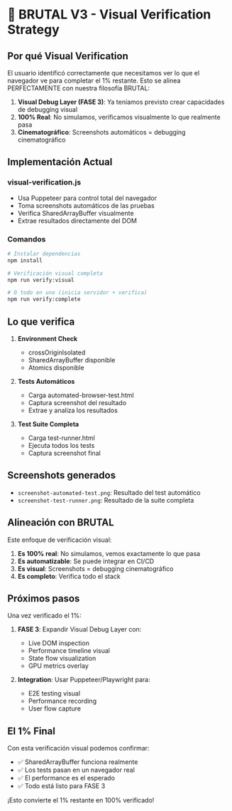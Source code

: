 # 🎯 BRUTAL V3 - Visual Verification Strategy

## Por qué Visual Verification

El usuario identificó correctamente que necesitamos ver lo que el navegador ve para completar el 1% restante. Esto se alinea PERFECTAMENTE con nuestra filosofía BRUTAL:

1. **Visual Debug Layer (FASE 3)**: Ya teníamos previsto crear capacidades de debugging visual
2. **100% Real**: No simulamos, verificamos visualmente lo que realmente pasa
3. **Cinematográfico**: Screenshots automáticos = debugging cinematográfico

## Implementación Actual

### visual-verification.js
- Usa Puppeteer para control total del navegador
- Toma screenshots automáticos de las pruebas
- Verifica SharedArrayBuffer visualmente
- Extrae resultados directamente del DOM

### Comandos

```bash
# Instalar dependencias
npm install

# Verificación visual completa
npm run verify:visual

# O todo en uno (inicia servidor + verifica)
npm run verify:complete
```

## Lo que verifica

1. **Environment Check**
   - crossOriginIsolated
   - SharedArrayBuffer disponible
   - Atomics disponible

2. **Tests Automáticos**
   - Carga automated-browser-test.html
   - Captura screenshot del resultado
   - Extrae y analiza los resultados

3. **Test Suite Completa**
   - Carga test-runner.html
   - Ejecuta todos los tests
   - Captura screenshot final

## Screenshots generados

- `screenshot-automated-test.png`: Resultado del test automático
- `screenshot-test-runner.png`: Resultado de la suite completa

## Alineación con BRUTAL

Este enfoque de verificación visual:

1. **Es 100% real**: No simulamos, vemos exactamente lo que pasa
2. **Es automatizable**: Se puede integrar en CI/CD
3. **Es visual**: Screenshots = debugging cinematográfico
4. **Es completo**: Verifica todo el stack

## Próximos pasos

Una vez verificado el 1%:

1. **FASE 3**: Expandir Visual Debug Layer con:
   - Live DOM inspection
   - Performance timeline visual
   - State flow visualization
   - GPU metrics overlay

2. **Integration**: Usar Puppeteer/Playwright para:
   - E2E testing visual
   - Performance recording
   - User flow capture

## El 1% Final

Con esta verificación visual podemos confirmar:
- ✅ SharedArrayBuffer funciona realmente
- ✅ Los tests pasan en un navegador real
- ✅ El performance es el esperado
- ✅ Todo está listo para FASE 3

¡Esto convierte el 1% restante en 100% verificado!